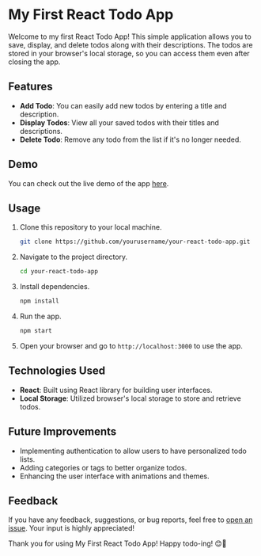 # My First React Todo App

Welcome to my first React Todo App! This simple application allows you to save, display, and delete todos along with their descriptions. The todos are stored in your browser's local storage, so you can access them even after closing the app.

## Features
- **Add Todo**: You can easily add new todos by entering a title and description.
- **Display Todos**: View all your saved todos with their titles and descriptions.
- **Delete Todo**: Remove any todo from the list if it's no longer needed.

## Demo
You can check out the live demo of the app [here](https://myfirstreacttodoapp.netlify.app/).

## Usage
1. Clone this repository to your local machine.
   ```bash
   git clone https://github.com/yourusername/your-react-todo-app.git
   ```
2. Navigate to the project directory.
   ```bash
   cd your-react-todo-app
   ```
3. Install dependencies.
   ```bash
   npm install
   ```
4. Run the app.
   ```bash
   npm start
   ```
5. Open your browser and go to `http://localhost:3000` to use the app.

## Technologies Used
- **React**: Built using React library for building user interfaces.
- **Local Storage**: Utilized browser's local storage to store and retrieve todos.

## Future Improvements
- Implementing authentication to allow users to have personalized todo lists.
- Adding categories or tags to better organize todos.
- Enhancing the user interface with animations and themes.

## Feedback
If you have any feedback, suggestions, or bug reports, feel free to [open an issue](https://github.com/yourusername/your-react-todo-app/issues). Your input is highly appreciated!


Thank you for using My First React Todo App! Happy todo-ing! 😊📝
